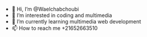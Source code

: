 - 👋 Hi, I’m @Waelchabchoubi
- 👀 I’m interested in coding and multimedia
- 🌱 I’m currently learning multimedia web development
- 📫 How to reach me +21652663510
